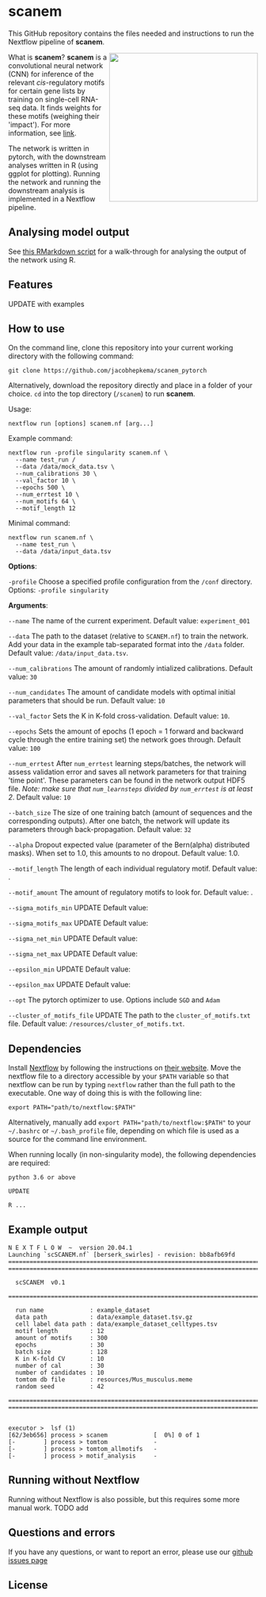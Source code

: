# scanem 

This GitHub repository contains the files needed and instructions to run the Nextflow pipeline of **scanem**.

<img src="https://github.com/jacobhepkema/scanem_pytorch/raw/master/scanem_logo.png" width=300 align=right>

What is **scanem**? **scanem** is a convolutional neural network (CNN) for inference of the relevant *cis*-regulatory motifs for certain gene lists by training on single-cell RNA-seq data. It finds weights for these motifs (weighing their 'impact'). For more information, see [link](#).

The network is written in pytorch, with the downstream analyses written in R (using ggplot for plotting). Running the network and running the downstream analysis is implemented in a Nextflow pipeline. 

## Analysing model output

See [this RMarkdown script](#AddLink) for a walk-through for analysing the output of the network using R. 

## Features

UPDATE with examples

## How to use

On the command line, clone this repository into your current working directory with the following command:
```
git clone https://github.com/jacobhepkema/scanem_pytorch
```
Alternatively, download the repository directly and place in a folder of your choice. 
`cd` into the top directory (`/scanem`) to run **scanem**.

Usage:
```
nextflow run [options] scanem.nf [arg...]
```

Example command:
```
nextflow run -profile singularity scanem.nf \
  --name test_run /
  --data /data/mock_data.tsv \
  --num_calibrations 30 \
  --val_factor 10 \
  --epochs 500 \
  --num_errtest 10 \
  --num_motifs 64 \
  --motif_length 12
```

Minimal command:
```
nextflow run scanem.nf \
  --name test_run \
  --data /data/input_data.tsv 
```

**Options**:

`-profile`
Choose a specified profile configuration from the `/conf` directory. Options:
`-profile singularity` 

<!-- Options include `local` (default option), `lsf`, and `docker`. The `lsf` profile  uses a [Singularity](https://sylabs.io/docs/) image (built from [this git repo](https://github.com/jacobhepkema/scanem-wip) using [Singularity Hub](https://singularity-hub.org/)). For more options, see the [Nextflow documentation](https://www.nextflow.io/docs/latest/index.html) or run `nextflow run -h`. The cache directory for the Singularity image can be set in `/conf/lsf.config` by setting `cacheDir = ...` -->

**Arguments**:

`--name`
The name of the current experiment. Default value: `experiment_001`

`--data`
The path to the dataset (relative to `SCANEM.nf`) to train the network. Add your data in the example tab-separated format into the `/data` folder. Default value: `/data/input_data.tsv`.

`--num_calibrations`
The amount of randomly intialized calibrations. Default value: `30`

`--num_candidates`
The amount of candidate models with optimal initial parameters that should be run. Default value: `10`

`--val_factor`
Sets the K in K-fold cross-validation. Default value: `10`.

`--epochs`
Sets the amount of epochs (1 epoch = 1 forward and backward cycle through the entire training set) the network goes through. Default value: `100`

`--num_errtest`
After `num_errtest` learning steps/batches, the network will assess validation error and saves all network parameters for that training 'time point'. These parameters can be found in the network output HDF5 file. *Note: make sure that `num_learnsteps` divided by `num_errtest` is at least 2*. Default value: `10`

`--batch_size`
The size of one training batch (amount of sequences and the corresponding outputs). After one batch, the network will update its parameters through back-propagation. Default value: `32`

`--alpha`
Dropout expected value (parameter of the Bern(alpha) distributed masks). When set to 1.0, this amounts to no dropout. Default value: 1.0.

`--motif_length`
The length of each individual regulatory motif. Default value: .

`--motif_amount`
The amount of regulatory motifs to look for. Default value: .

`--sigma_motifs_min`
UPDATE Default value: 

`--sigma_motifs_max`
UPDATE Default value: 

`--sigma_net_min`
UPDATE Default value: 

`--sigma_net_max`
UPDATE Default value: 

`--epsilon_min`
UPDATE Default value: 

`--epsilon_max`
UPDATE Default value: 

`--opt`
The pytorch optimizer to use. Options include `SGD` and `Adam`

`--cluster_of_motifs_file`
UPDATE The path to the `cluster_of_motifs.txt` file. Default value: `/resources/cluster_of_motifs.txt`.

## Dependencies

Install [Nextflow](https://www.nextflow.io/docs/latest/getstarted.html#installation) by following the instructions on [their website](https://www.nextflow.io/docs/latest/getstarted.html#installation). 
Move the nextflow file to a directory accessible by your `$PATH` variable so that nextflow can be run by typing `nextflow` rather than the full path to the executable. One way of doing this is with the following line:
```
export PATH="path/to/nextflow:$PATH"
```
Alternatively, manually add `export PATH="path/to/nextflow:$PATH"` to your `~/.bashrc` or `~/.bash_profile` file, depending on which file is used as a source for the command line environment. 

When running locally (in non-singularity mode), the following dependencies are required:
```
python 3.6 or above

UPDATE

R ...
```

<!--
## Included files

```
.
├── bin
│   ├── scanem_downstream_analysis.r
│   ├── scanem_functions.r
│   ├── scanem_model.py
│   ├── scanem_run.py
│   └── scanem_utils.py
├── conf
│   ├── singularity.config
│   └── singularity_nopy.config
├── data
│   └── mock_data.tsv
├── data_generation
│   ├── create_dataset.r
│   ├── genelist.txt
│   ├── hg38_500bp_promoters.fa.gz
│   ├── mm10_500bp_promoters.fa.gz
│   └── README.md
├── LICENSE
├── nextflow.config
├── output
├── README.md
├── resources
│   ├── cluster_of_motifs.txt
│   ├── Homo_sapiens.meme
│   ├── JASPAR2020_CORE_vertebrates_nr_pfms_meme.txt
│   └── Mus_musculus.meme
├── scanem_logo.png
├── scanem.nf
└── scanem_workflow.png
```

-->

## Example output
```
N E X T F L O W  ~  version 20.04.1
Launching `scSCANEM.nf` [berserk_swirles] - revision: bb8afb69fd
=========================================================================
=========================================================================

  scSCANEM  v0.1 

=========================================================================

  run name             : example_dataset
  data path            : data/example_dataset.tsv.gz
  cell label data path : data/example_dataset_celltypes.tsv
  motif length         : 12
  amount of motifs     : 300
  epochs               : 30
  batch size           : 128
  K in K-fold CV       : 10
  number of cal        : 30 
  number of candidates : 10
  tomtom db file       : resources/Mus_musculus.meme  
  random seed          : 42     

=========================================================================
=========================================================================

         
executor >  lsf (1)
[62/3eb656] process > scanem             [  0%] 0 of 1
[-        ] process > tomtom             -
[-        ] process > tomtom_allmotifs   -
[-        ] process > motif_analysis     -
```

## Running without Nextflow

Running without Nextflow is also possible, but this requires some more manual work. 
TODO add


## Questions and errors
If you have any questions, or want to report an error, please use our [github issues page](https://github.com/jacobhepkema/scanem_pytorch/issues)


## License
